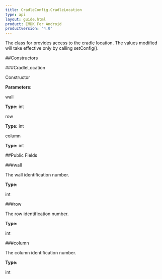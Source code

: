 ```yaml
---
title: CradleConfig.CradleLocation
type: api
layout: guide.html
product: EMDK For Android
productversion: '4.0'
---
```



The class for provides access to the cradle location. 
 The values modified will take effective only by calling setConfig().

##Constructors

###CradleLocation

Constructor

**Parameters:**

wall



**Type:** int

row



**Type:** int

column



**Type:** int

##Public Fields

###wall

The wall identification number.

**Type:**

int

###row

The row identification number.

**Type:**

int

###column

The column identification number.

**Type:**

int












